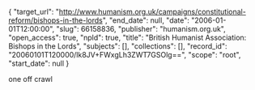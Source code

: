 {
  "target_url": "http://www.humanism.org.uk/campaigns/constitutional-reform/bishops-in-the-lords", 
  "end_date": null, 
  "date": "2006-01-01T12:00:00", 
  "slug": 66158836, 
  "publisher": "humanism.org.uk", 
  "open_access": true, 
  "npld": true, 
  "title": "British Humanist Association: Bishops in the Lords", 
  "subjects": [], 
  "collections": [], 
  "record_id": "20060101T120000/lk8JV+FWxgLh3ZWT7GSOlg==", 
  "scope": "root", 
  "start_date": null
}

one off crawl